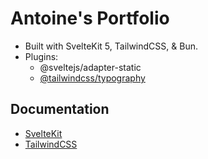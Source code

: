 # Antoine's Portfolio
- Built with SvelteKit 5, TailwindCSS, & Bun.
- Plugins:
  - @sveltejs/adapter-static
  - [@tailwindcss/typography](https://github.com/tailwindlabs/tailwindcss-typography)

## Documentation
- [SvelteKit](https://kit.svelte.dev/docs/)
- [TailwindCSS](https://tailwindcss.com/docs)

